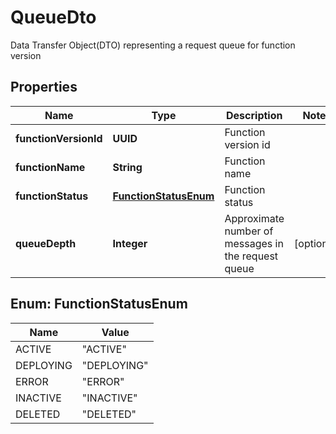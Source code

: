 

# QueueDto

Data Transfer Object(DTO) representing a request queue for function version

## Properties

| Name | Type | Description | Notes |
|------------ | ------------- | ------------- | -------------|
|**functionVersionId** | **UUID** | Function version id |  |
|**functionName** | **String** | Function name |  |
|**functionStatus** | [**FunctionStatusEnum**](#FunctionStatusEnum) | Function status |  |
|**queueDepth** | **Integer** | Approximate number of messages in the request queue |  [optional] |



## Enum: FunctionStatusEnum

| Name | Value |
|---- | -----|
| ACTIVE | &quot;ACTIVE&quot; |
| DEPLOYING | &quot;DEPLOYING&quot; |
| ERROR | &quot;ERROR&quot; |
| INACTIVE | &quot;INACTIVE&quot; |
| DELETED | &quot;DELETED&quot; |



